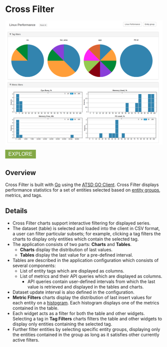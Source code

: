 # Cross Filter

![](../../images/cross-filter.png)

[![](./images/explore.png)](https://apps.axibase.com/cross-filter/)

## Overview

Cross Filter is built with [Go](https://golang.org/) using the [ATSD GO Client](https://github.com/axibase/atsd-api-go). Cross Filter displays performance statistics for a set of entities selected based on [entity groups](../../configuration/entity_groups.md), metrics, and tags.

## Details

* Cross Filter charts support interactive filtering for displayed series.
* The dataset (table) is selected and loaded into the client in CSV format, a user can filter particular subsets; for example, clicking a tag filters the charts to display only entities which contain the selected tag.
* The application consists of two parts: **Charts** and **Tables**.
  * **Charts** display the distribution of last values.
  * **Tables** display the last value for a pre-defined interval.
* Tables are described in the application configuration which consists of several components:
  * List of entity tags which are displayed as columns.
  * List of metrics and their API queries which are displayed as columns.
    * API queries contain user-defined intervals from which the last value is retrieved and displayed in the tables and charts.
* Dataset update interval is also defined in the configuration.
* **Metric Filters** charts display the distribution of last insert values for each entity on a [histogram](https://github.com/axibase/charts/blob/master/widgets/histogram/README.md). Each histogram displays one of the metrics contained in the table.
* Each widget acts as a filter for both the table and other widgets. Selecting a tag in **Tag Filters** charts filters the table and other widgets to display only entities containing the selected tag.
* Further filter entities by selecting specific entity groups, displaying only the entities contained in the group as long as it satisfies other currently active filters.